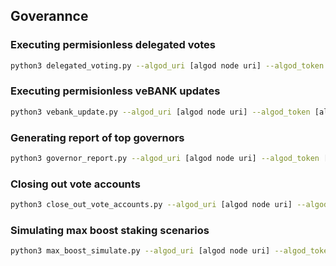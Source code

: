 ## Goverannce

### Executing permisionless delegated votes
```bash
python3 delegated_voting.py --algod_uri [algod node uri] --algod_token [algod node token] --indexer_uri [indexer node uri] --indexer_token [indexer node token] --env_fpath [fpath to env vars]
```

### Executing permisionless veBANK updates
```bash
python3 vebank_update.py --algod_uri [algod node uri] --algod_token [algod node token] --indexer_uri [indexer node uri] --indexer_token [indexer node token] --pct_threshold [percent veBANK delta threshold] --env_fpath [fpath to env vars]
```

### Generating report of top governors
```bash
python3 governor_report.py --algod_uri [algod node uri] --algod_token [algod node token] --indexer_uri [indexer node uri] --indexer_token [indexer node token] --csv_fpath [csv fpath]
```

### Closing out vote accounts
```bash
python3 close_out_vote_accounts.py --algod_uri [algod node uri] --algod_token [algod node token] --indexer_uri [indexer node uri] --indexer_token [indexer node token] --env_fpath [fpath to env vars]
```

### Simulating max boost staking scenarios
```bash
python3 max_boost_simulate.py --algod_uri [algod node uri] --algod_token [algod node token] --indexer_uri [indexer node uri] --indexer_token [indexer node token] --bank_amount [amount of BANK to lock] --staked_amts [comma-delimited list of asset stake amounts]
```
